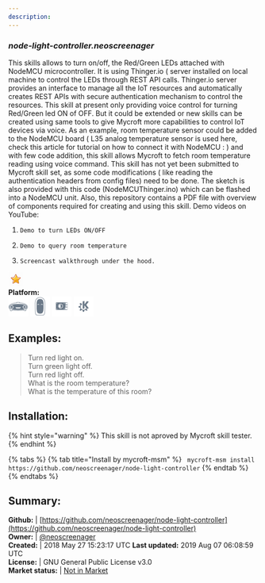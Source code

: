 ```yaml
---
description: 
---
```


### _node-light-controller.neoscreenager_  
This skills allows to turn on/off, the Red/Green LEDs attached with NodeMCU microcontroller.
It is using Thinger.io ( server installed on local machine to control the
LEDs through REST API calls. Thinger.io server provides an interface to manage all the IoT resources
and automatically creates REST APIs with secure authentication mechanism to control the resources.
This skill at present only providing voice control for turning Red/Green led ON of OFF.
But it could be extended or new skills can be created using same tools to give Mycroft more capabilities to
control IoT devices via voice. As an example, room temperature sensor could be added to the NodeMCU board ( L35 analog temperature sensor is used here, check this article for
tutorial on how to connect it with NodeMCU :  ) and with few code addition, this skill allows Mycroft to fetch room temperature reading using voice command.
This skill has not yet been submitted to Mycroft skill set, as some code modifications ( like reading the authentication headers from config files) need to be done.
The sketch is also provided with this code (NodeMCUThinger.ino) which can be flashed into a NodeMCU unit.
Also, this repository contains a PDF file with overview of components required for creating and using this skill.
Demo videos on YouTube:
1.     Demo to turn LEDs ON/OFF
2.     Demo to query room temperature
3.     Screencast walkthrough under the hood.  
![](../.gitbook/assets/star.png)  
**Platform:**  
 ![Mark I](../.gitbook/assets/mark-1-icon.png)  ![Mark II](../.gitbook/assets/mark-2-icon.png)  ![Picroft](../.gitbook/assets/picroft-icon.png)  ![plasmoid](../.gitbook/assets/kde.png)   
## Examples:  
> Turn red light on.  
> Turn green light off.  
> Turn red light off.  
> What is the room temperature?  
> What is the temperature of this room?  
  
## Installation:  
{% hint style="warning" %}
This skill is not aproved by Mycroft skill tester.
{% endhint %}
    
{% tabs %}
{% tab title="Install by mycroft-msm" %}
``` mycroft-msm install https://github.com/neoscreenager/node-light-controller```
{% endtab %}
  {% endtabs %}
    
## Summary:  
**Github:** | [https://github.com/neoscreenager/node-light-controller](https://github.com/neoscreenager/node-light-controller)  
**Owner:** | [@neoscreenager](https://github.com/neoscreenager)  
**Created:** | 2018 May 27 15:23:17 UTC  **Last updated:** 2019 Aug 07 06:08:59 UTC  
**License:** | GNU General Public License v3.0  
**Market status:** | [Not in Market](https://market.mycroft.ai/skill/)  
